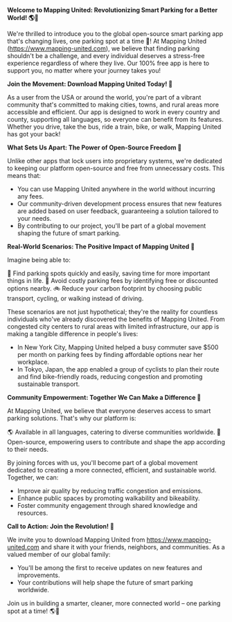 **Welcome to Mapping United: Revolutionizing Smart Parking for a Better World! 🌎🚗**

We're thrilled to introduce you to the global open-source smart parking app that's changing lives, one parking spot at a time 🙌! At Mapping United (https://www.mapping-united.com), we believe that finding parking shouldn't be a challenge, and every individual deserves a stress-free experience regardless of where they live. Our 100% free app is here to support you, no matter where your journey takes you!

**Join the Movement: Download Mapping United Today! 📲**

As a user from the USA or around the world, you're part of a vibrant community that's committed to making cities, towns, and rural areas more accessible and efficient. Our app is designed to work in every country and county, supporting all languages, so everyone can benefit from its features. Whether you drive, take the bus, ride a train, bike, or walk, Mapping United has got your back!

**What Sets Us Apart: The Power of Open-Source Freedom 🌟**

Unlike other apps that lock users into proprietary systems, we're dedicated to keeping our platform open-source and free from unnecessary costs. This means that:

*   You can use Mapping United anywhere in the world without incurring any fees.
*   Our community-driven development process ensures that new features are added based on user feedback, guaranteeing a solution tailored to your needs.
*   By contributing to our project, you'll be part of a global movement shaping the future of smart parking.

**Real-World Scenarios: The Positive Impact of Mapping United 🌆**

Imagine being able to:

🚗 Find parking spots quickly and easily, saving time for more important things in life.
💸 Avoid costly parking fees by identifying free or discounted options nearby.
🚲 Reduce your carbon footprint by choosing public transport, cycling, or walking instead of driving.

These scenarios are not just hypothetical; they're the reality for countless individuals who've already discovered the benefits of Mapping United. From congested city centers to rural areas with limited infrastructure, our app is making a tangible difference in people's lives:

*   In New York City, Mapping United helped a busy commuter save $500 per month on parking fees by finding affordable options near her workplace.
*   In Tokyo, Japan, the app enabled a group of cyclists to plan their route and find bike-friendly roads, reducing congestion and promoting sustainable transport.

**Community Empowerment: Together We Can Make a Difference 🌟**

At Mapping United, we believe that everyone deserves access to smart parking solutions. That's why our platform is:

🌎 Available in all languages, catering to diverse communities worldwide.
👥 Open-source, empowering users to contribute and shape the app according to their needs.

By joining forces with us, you'll become part of a global movement dedicated to creating a more connected, efficient, and sustainable world. Together, we can:

*   Improve air quality by reducing traffic congestion and emissions.
*   Enhance public spaces by promoting walkability and bikeability.
*   Foster community engagement through shared knowledge and resources.

**Call to Action: Join the Revolution! 🚀**

We invite you to download Mapping United from https://www.mapping-united.com and share it with your friends, neighbors, and communities. As a valued member of our global family:

*   You'll be among the first to receive updates on new features and improvements.
*   Your contributions will help shape the future of smart parking worldwide.

Join us in building a smarter, cleaner, more connected world – one parking spot at a time! 🌎💚